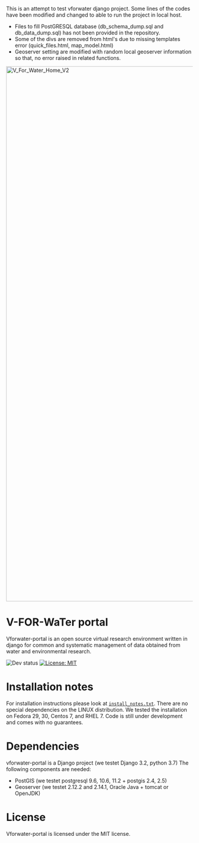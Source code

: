 This is an attempt to test vforwater django project. Some lines of the codes have been modified and changed to able to run the project in local host. 

- Files to fill PostGRESQL database (db_schema_dump.sql and  db_data_dump.sql) has not been provided in the repository. 
- Some of the divs are removed from html's due to missing templates error (quick_files.html, map_model.html)
- Geoserver setting are modified with random local geoserver information so that, no error raised in related functions. 


<img width="1440" alt="V_For_Water_Home_V2" src="https://user-images.githubusercontent.com/15700676/173160007-80c1d470-0f86-4f2c-baf3-c19012c129fe.png">



# V-FOR-WaTer portal

Vforwater-portal is an open source virtual research environment written in django for common and systematic management of data obtained from water and environmental research.

![Dev status](https://img.shields.io/badge/development%20status-2%20--%20Pre--alpha-orange)
 [![License: MIT](https://img.shields.io/badge/License-MIT-green.svg)](https://opensource.org/licenses/MIT)



# Installation notes

For installation instructions please look at [`install_notes.txt`](install_notes.txt).
There are no special dependencies on the LINUX distribution. We tested the installation on Fedora 29, 30, Centos 7, and RHEL 7.
Code is still under development and comes with no guarantees.

# Dependencies

vforwater-portal is a Django project (we testet Django 3.2, python 3.7)
The following components are needed:
* PostGIS (we testet postgresql 9.6, 10.6, 11.2 + postgis 2.4, 2.5)
* Geoserver (we testet 2.12.2 and 2.14.1, Oracle Java + tomcat or OpenJDK)

# License

Vforwater-portal is licensed under the MIT license.
